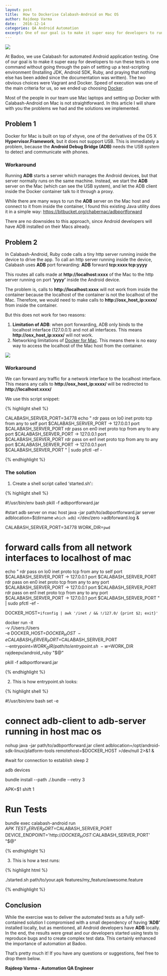 ```yaml
---
layout: post
title:  How to Dockerise Calabash-Android on Mac OS
author: Rajdeep Varma
date:   2016-12-14
categories: QA Android Automation
excerpt: One of our goal is to make it super easy for developers to run these tests in one command without going through the pain of setting up  a test-scripting environment (Installing JDK, Android SDK, Ruby, and praying that nothing else has been added since the documentation was written).
---
```

<img class="no-box-shadow" src="{{page.imgdir}}/2.jpeg"/>

At Badoo, we use Calabash for automated Android application testing. One of our goal is to make it super easy for developers to run these tests in one command without going through the pain of setting up  a test-scripting environment (Installing JDK, Android SDK, Ruby, and praying that nothing else has been added since the documentation was written).
The two obvious choices were Vagrant and Docker. Speed of execution was one of the main criteria for us, so we ended up choosing <a href="https://www.docker.com/" target="_blank">Docker</a>.

Most of the people in our team use Mac laptops and setting up Docker with Calabash-Android on Mac is not straightforward. In this article I will share with you the problems we had and the solutions we implemented.

## Problem 1

Docker for Mac is built on top of xhyve, one of the derivatives of the OS X **Hypervisor.Framework**, but it does not support USB. This is immediately a problem, because the **Android Debug Bridge (ADB)** needs the USB system to detect and communicate with phones.

### Workaround

Running **ADB** starts a server which manages the Android devices, but that server normally runs on the same machine. Instead, we start the **ADB** server on the Mac (which can see the USB system), and let the ADB client inside the Docker container talk to it through a proxy.

While there are many ways to run the  **ADB** server on the Mac host and connect to it from inside the container, I found this existing Java utility does it in a simple way: <a href="https://bitbucket.org/chabernac/adbportforward" target="-blank">https://bitbucket.org/chabernac/adbportforward</a>


There are no downsides to this approach, since Android developers will have ADB installed on their Macs already.

## Problem 2

In Calabash-Android, Ruby code calls a tiny http server running inside the device to drive the app. To call an http server running inside the device, Calabash uses **ADB** port forwarding: **ADB** forward **tcp:xxxx tcp:yyyy**

This routes all calls made at **http://localhost:xxxx** of the Mac to the http server running on port **‘yyyy’** inside the Android device.

The problem is, calls to **http://localhost:xxxx** will not work from inside the container because the localhost of the container is not the localhost of the Mac. Therefore, we would need to make calls to **http://osx_host_ip:xxxx/** from inside the container.

But this does not work for two reasons:

1. **Limitation of ADB**: when port forwarding, ADB only binds to the localhost interface (127.0.0.1) and not all interfaces. This means **http://osx_host_ip:xxxx/** will not work.
2. Networking limitations of <a href="https://docs.docker.com/docker-for-mac/networking/#known-limitations-use-cases-and-workarounds" target="_blank">Docker for Mac</a>. This means there is no easy way to access the localhost of the Mac host from the container.

<img class="no-box-shadow" src="{{page.imgdir}}/1.png"/>

### Workaround

We can forward any traffic for a network interface to the localhost interface. This means any calls to **http://osx_host_ip:xxxx/** will be redirected to **http://localhost:xxxx/**

We use this script snippet:

{% highlight shell %}

CALABASH_SERVER_PORT=34778
echo "
    rdr pass on lo0 inet proto tcp from any to self port $CALABASH_SERVER_PORT -> 127.0.0.1 port $CALABASH_SERVER_PORT
    rdr pass on en0 inet proto tcp from any to any port $CALABASH_SERVER_PORT -> 127.0.0.1 port $CALABASH_SERVER_PORT
    rdr pass on en1 inet proto tcp from any to any port $CALABASH_SERVER_PORT -> 127.0.0.1 port $CALABASH_SERVER_PORT
    " | sudo pfctl -ef -

{% endhighlight %}
<br>

### The solution

1. Create a shell script called ‘started.sh’::

{% highlight shell %}

#!/usr/bin/env bash
pkill -f adbportforward.jar

#start adb server on mac host
java -jar path/to/adbportforward.jar server adblocation=$(dirname `which adb`) </dev/zero  >adbforward.log &


CALABASH_SERVER_PORT=34778
WORK_DIR=`pwd`


# forward calls from all network interfaces to localhost of mac
echo "
    rdr pass on lo0 inet proto tcp from any to self port $CALABASH_SERVER_PORT -> 127.0.0.1 port $CALABASH_SERVER_PORT
    rdr pass on en0 inet proto tcp from any to any port $CALABASH_SERVER_PORT -> 127.0.0.1 port $CALABASH_SERVER_PORT
    rdr pass on en1 inet proto tcp from any to any port $CALABASH_SERVER_PORT -> 127.0.0.1 port $CALABASH_SERVER_PORT
    " | sudo pfctl -ef -


DOCKER_HOST=`ifconfig | awk '/inet / && !/127.0/ {print $2; exit}'`


docker run -it \
    -v /Users:/Users \
    -e DOCKER_HOST=$DOCKER_HOST \
    -e CALABASH_SERVER_PORT=$CALABASH_SERVER_PORT \
    --entrypoint=$WORK_DIR/path/to/entrypoint.sh \
    -w=$WORK_DIR \
    rajdeepv/android_ruby "$@"


pkill -f adbportforward.jar

{% endhighlight %}

2) This is how entrypoint.sh looks:

{% highlight shell %}

#!/usr/bin/env bash
set -e


# connect adb-client to adb-server running in host mac os
nohup java -jar path/to/adbportforward.jar client adblocation=/opt/android-sdk-linux/platform-tools remotehost=$DOCKER_HOST >/dev/null 2>&1 &


#wait for connection to establish
sleep 2


adb devices


bundle install --path ./.bundle --retry 3


APK=$1
shift 1


# Run Tests
bundle exec calabash-android run $APK  \
    TEST_SERVER_PORT=$CALABASH_SERVER_PORT \
    DEVICE_ENDPOINT='http://$DOCKER_HOST:$CALABASH_SERVER_PORT'  "$@"

{% endhighlight %}

3) This is how a test runs:

{% highlight html %}

./started.sh path/to/your.apk features/my_feature/awesome.feature

{% endhighlight %}

## Conclusion

While the exercise was to deliver the automated tests as a fully self-contained solution I compromised with a small dependency of having **‘ADB’** installed locally, but as mentioned, all Android developers have **ADB** locally.
In the end, the results were great and our developers started using tests to reproduce bugs and to create complex test data. This certainly enhanced the importance of automation at Badoo.


That’s pretty much it! If you have any questions or suggestions, feel free to drop them below.

**Rajdeep Varma - Automation QA Engineer**
